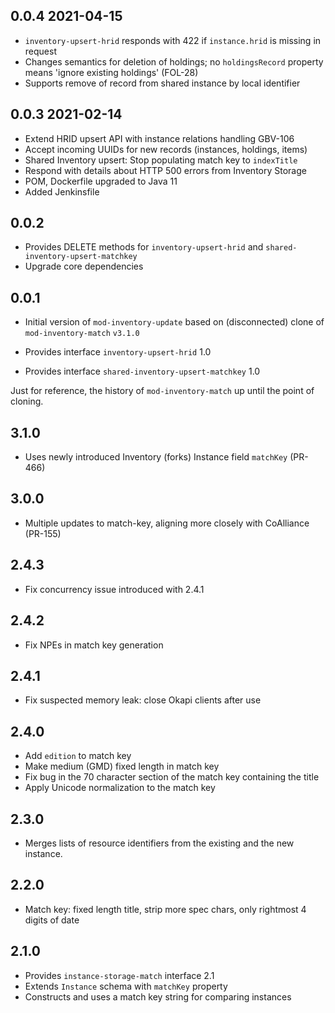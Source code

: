 ## 0.0.4 2021-04-15

* `inventory-upsert-hrid` responds with 422 if `instance.hrid` is missing in request
* Changes semantics for deletion of holdings; no `holdingsRecord` property means 'ignore existing holdings' (FOL-28)
* Supports remove of record from shared instance by local identifier

## 0.0.3 2021-02-14

* Extend HRID upsert API with instance relations handling GBV-106
* Accept incoming UUIDs for new records (instances, holdings, items)
* Shared Inventory upsert: Stop populating match key to `indexTitle`
* Respond with details about HTTP 500 errors from Inventory Storage
* POM, Dockerfile upgraded to Java 11
* Added Jenkinsfile

## 0.0.2

* Provides DELETE methods for `inventory-upsert-hrid` and `shared-inventory-upsert-matchkey`
* Upgrade core dependencies

## 0.0.1

* Initial version of `mod-inventory-update` based on (disconnected) clone of `mod-inventory-match` `v3.1.0`

* Provides interface `inventory-upsert-hrid` 1.0
* Provides interface `shared-inventory-upsert-matchkey` 1.0







Just for reference, the history of `mod-inventory-match` up until the point of cloning.

## 3.1.0

 * Uses newly introduced Inventory (forks) Instance field `matchKey` (PR-466)

## 3.0.0

 * Multiple updates to match-key, aligning more closely with CoAlliance (PR-155)

## 2.4.3

 * Fix concurrency issue introduced with 2.4.1

## 2.4.2

 * Fix NPEs in match key generation

## 2.4.1

 * Fix suspected memory leak: close Okapi clients after use

## 2.4.0

* Add `edition` to match key
* Make medium (GMD) fixed length in match key
* Fix bug in the 70 character section of the match key containing the title
* Apply Unicode normalization to the match key

## 2.3.0

* Merges lists of resource identifiers from the existing and the new instance.

## 2.2.0

* Match key: fixed length title, strip more spec chars, only rightmost 4 digits of date

## 2.1.0

* Provides `instance-storage-match` interface 2.1
* Extends `Instance` schema with `matchKey` property
* Constructs and uses a match key string for comparing instances

